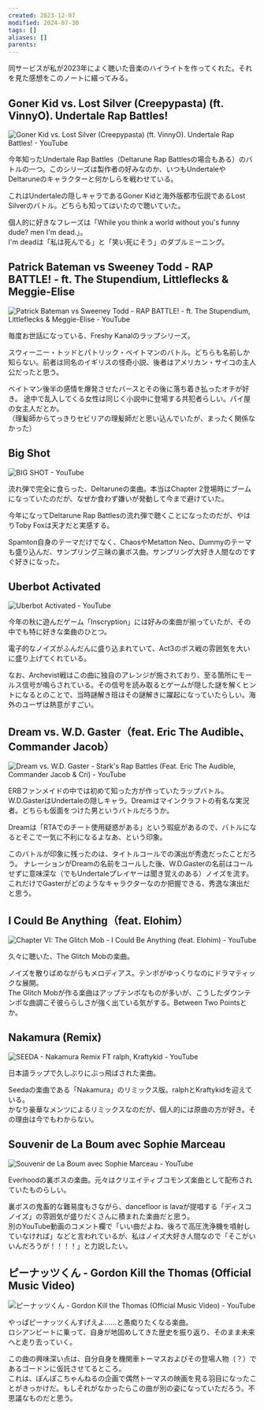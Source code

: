 ```yaml
---
created: 2023-12-07
modified: 2024-07-30
tags: []
aliases: []
parents: 
---
```

同サービスが私が2023年によく聴いた音楽のハイライトを作ってくれた。それを見た感想をこのノートに綴ってみる。

## Goner Kid vs. Lost Silver (Creepypasta) (ft. VinnyO). Undertale Rap Battles!
![Goner Kid vs. Lost Silver (Creepypasta) (ft. VinnyO). Undertale Rap Battles! - YouTube](https://www.youtube.com/watch?v=m4awEfwUzSc)

今年知ったUndertale Rap Battles（Deltarune Rap Battlesの場合もある）のバトルの一つ。このシリーズは製作者の好みなのか、いつもUndertaleやDeltaruneのキャラクターと何かしらを戦わせている。  

これはUndertaleの隠しキャラであるGoner Kidと海外版都市伝説であるLost Silverのバトル。どちらも知ってはいたので聴いていた。

個人的に好きなフレーズは「While you think a world without you's funny dude? men I'm dead.」。  
I'm deadは「私は死んでる」と「笑い死にそう」のダブルミーニング。

## Patrick Bateman vs Sweeney Todd - RAP BATTLE! - ft. The Stupendium, Littleflecks & Meggie-Elise
![Patrick Bateman vs Sweeney Todd - RAP BATTLE! - ft. The Stupendium, Littleflecks & Meggie-Elise - YouTube](https://www.youtube.com/watch?v=EBsCMZgknmQ)

毎度お世話になっている、Freshy Kanalのラップシリーズ。

スウィーニー・トッドとパトリック・ベイトマンのバトル。どちらも名前しか知らない。前者は同名のイギリスの怪奇小説、後者はアメリカン・サイコの主人公だったと思う。

ベイトマン後半の感情を爆発させたバースとその後に落ち着き払ったオチが好き。
途中で乱入してくる女性は同じく小説中に登場する共犯者らしい。パイ屋の女主人だとか。  
（理髪師からてっきりセビリアの理髪師だと思い込んでいたが、まったく関係なかった）

## Big Shot
![BIG SHOT - YouTube](https://www.youtube.com/watch?v=uivFFnCI8tM)

流れ弾で完全に食らった、Deltaruneの楽曲。本当はChapter 2登場時にブームになっていたのだが、なぜか食わず嫌いが発動して今まで避けていた。

今年になってDeltarune Rap Battlesの流れ弾で聴くことになったのだが、やはりToby Foxは天才だと実感する。

Spamton自身のテーマだけでなく、ChaosやMetatton Neo、Dummyのテーマも盛り込んだ、サンプリング三昧の裏ボス曲。サンプリング大好き人間なのですぐ好きになった。

## Uberbot Activated
![Uberbot Activated - YouTube](https://www.youtube.com/watch?v=cf-x971z2TU)

今年の秋に遊んだゲーム「Inscryption」には好みの楽曲が揃っていたが、その中でも特に好きな楽曲のひとつ。

電子的なノイズがふんだんに盛り込まれていて、Act3のボス戦の雰囲気を大いに盛り上げてくれている。

なお、Archevist戦はこの曲に独自のアレンジが施されており、至る箇所にモールス信号が鳴らされている。その信号を読み取るとゲームが隠した謎を解くヒントになるとのことで、当時謎解き班はその謎解きに躍起になっていたらしい。海外のユーザは熱意がすごい。

## Dream vs. W.D. Gaster（feat. Eric The Audible、Commander Jacob）
![Dream vs. W.D. Gaster - Stark's Rap Battles (Feat. Eric The Audible, Commander Jacob & Cri) - YouTube](https://www.youtube.com/watch?v=ap68EFFKhmA)

ERBファンメイドの中では初めて知った方が作っていたラップバトル。  
W.D.GasterはUndertaleの隠しキャラ。Dreamはマインクラフトの有名な実況者。どちらも仮面をつけた男というバトルだろうか。

Dreamは「RTAでのチート使用疑惑がある」という瑕疵があるので、バトルになるとそこで一気に不利になるよなあ、という印象。

このバトルが印象に残ったのは、タイトルコールでの演出が秀逸だったことだろう。
ナレーションがDreamの名前をコールした後、W.D.Gasterの名前はコールせずに意味深な（でもUndertaleプレイヤーは聞き覚えのある）ノイズを流す。  
これだけでGasterがどのようなキャラクターなのか把握できる、秀逸な演出だと思う。

## I Could Be Anything（feat. Elohim）
![Chapter VI: The Glitch Mob - I Could Be Anything (feat. Elohim) - YouTube](https://www.youtube.com/watch?v=ehqmIQHSHfw)

久々に聴いた、The Glitch Mobの楽曲。

ノイズを散りばめながらもメロディアス。テンポがゆっくりなのにドラマティックな展開。  
The Glitch Mobが作る楽曲はアップテンポなものが多いが、こうしたダウンテンポな曲調こそ彼ららしさが強く出ている気がする。Between Two Pointsとか。

## Nakamura (Remix)
![SEEDA - Nakamura Remix FT ralph, Kraftykid - YouTube](https://www.youtube.com/watch?v=02qfHppm3Ls)

日本語ラップで久しぶりにぶっ飛ばされた楽曲。

Seedaの楽曲である「Nakamura」のリミックス版。ralphとKraftykidを迎えている。  
かなり豪華なメンツによるリミックスなのだが、個人的には原曲の方が好き。その理由は今でもわからない。

## Souvenir de La Boum avec Sophie Marceau
![Souvenir de La Boum avec Sophie Marceau - YouTube](https://www.youtube.com/watch?v=THaOBQT00eE)

Everhoodの裏ボスの楽曲。元々はクリエイティブコモンズ楽曲として配布されていたものらしい。

裏ボスの鬼畜的な難易度もさながら、dancefloor is lavaが提唱する「ディスコノイズ」の雰囲気が盛りだくさんに積まれた楽曲だと思う。  
別のYouTube動画のコメント欄で「いい曲だよね、後ろで高圧洗浄機を噴射していなければ」などと言われているが、私はノイズ大好き人間なので「そこがいいんだろうが！！！！」と力説したい。

## ピーナッツくん - Gordon Kill the Thomas (Official Music Video)
![ピーナッツくん - Gordon Kill the Thomas (Official Music Video) - YouTube](https://www.youtube.com/watch?v=Se2gk5gG9yo)

やっぱピーナッツくんすげえよ……と愚痴りたくなる楽曲。  
ロシアンビートに乗って、自身が地固めしてきた歴史を振り返り、そのまま未来へと走り去っていく。

この曲の興味深い点は、自分自身を機関車トーマスおよびその登場人物（？）であるゴードンに仮託させてるところ。  
これは、ぽんぽこちゃんねるの企画で偶然トーマスの映画を見る羽目になったことがきっかけだ。もしそれがなかったらこの曲が別の姿になっていただろう。不思議なものだと思う。